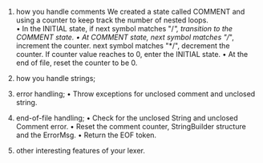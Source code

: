 1. how you handle comments
    We created a state called COMMENT and using a counter to keep track the number of nested loops.     
    • In the INITIAL state, if next symbol matches "/*", transition to the COMMENT state.
    • At COMMENT state, 
            next symbol matches "/*", increment the counter.
            next symbol matches "*/", decrement the counter. If counter value reaches to 0, enter the INITIAL state.
    • At the end of file, reset the counter to be 0.

2. how you handle strings;

3. error handling;
    • Throw exceptions for unclosed comment and unclosed string.
4. end-of-file handling;
    • Check for the unclosed String and unclosed Comment error.
    • Reset the comment counter, StringBuilder structure and the ErrorMsg.
    • Return the EOF token.
5. other interesting features of your lexer.
